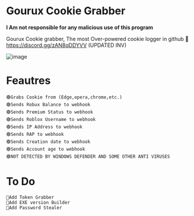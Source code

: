 # Gourux Cookie Grabber

**I Am not responsible for any malicious use of this program**


Gourux Cookie grabber, The most Over-powered cookie logger in github 🤯 
https://discord.gg/zAN8qDDYVV (UPDATED INV)

![image](https://cdn.discordapp.com/attachments/1065926441973325854/1074658799643795507/image.png)

# Feautres
	🟢Grabs Cookie from (Edge,opera,chrome,etc.)
	🟢Sends Robux Balance to webhook
	🟢Sends Premium Status to webhook
	🟢Sends Roblox Username to webhook
	🟢Sends IP Address to webhook
	🟢Sends RAP to webhook
	🟢Sends Creation date to webhook
	🟢Sends Account age to webhook
	🟣NOT DETECTED BY WINDOWS DEFENDER AND SOME OTHER ANTI VIRUSES
# To Do
	💎Add Token Grabber
	💎Add EXE version Builder
	💎Add Password Stealer
